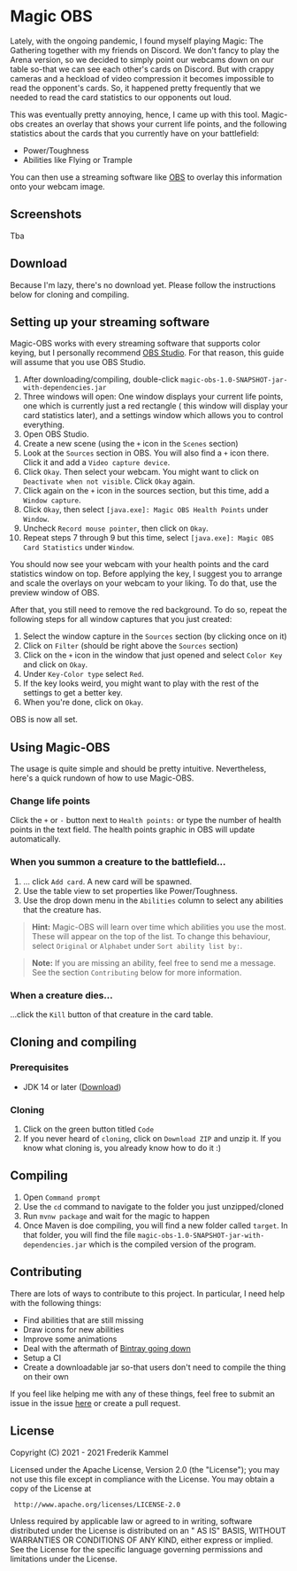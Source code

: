 # Magic OBS

Lately, with the ongoing pandemic, I found myself playing Magic: The Gathering together with my friends on Discord. We
don't fancy to play the Arena version, so we decided to simply point our webcams down on our table so-that we can see
each other's cards on Discord. But with crappy cameras and a heckload of video compression it becomes impossible to read
the opponent's cards. So, it happened pretty frequently that we needed to read the card statistics to our opponents out
loud.

This was eventually pretty annoying, hence, I came up with this tool. Magic-obs creates an overlay that shows your
current life points, and the following statistics about the cards that you currently have on your battlefield:

- Power/Toughness
- Abilities like Flying or Trample

You can then use a streaming software like [OBS](https://obsproject.com/) to overlay this information onto your webcam
image.

## Screenshots

Tba

## Download

Because I'm lazy, there's no download yet. Please follow the instructions below for cloning and compiling.

## Setting up your streaming software

Magic-OBS works with every streaming software that supports color keying, but I personally
recommend [OBS Studio](https://obsproject.com/). For that reason, this guide will assume that you use OBS Studio.

1. After downloading/compiling, double-click `magic-obs-1.0-SNAPSHOT-jar-with-dependencies.jar`
2. Three windows will open: One window displays your current life points, one which is currently just a red rectangle (
   this window will display your card statistics later), and a settings window which allows you to control everything.
3. Open OBS Studio.
4. Create a new scene (using the `+` icon in the `Scenes` section)
5. Look at the `Sources` section in OBS. You will also find a `+` icon there. Click it and add a `Video capture device`.
6. Click `Okay`. Then select your webcam. You might want to click on `Deactivate when not visible`. Click `Okay` again.
7. Click again on the `+` icon in the sources section, but this time, add a `Window capture`.
8. Click `Okay`, then select `[java.exe]: Magic OBS Health Points` under `Window`.
9. Uncheck `Record mouse pointer`, then click on `Okay`.
10. Repeat steps 7 through 9 but this time, select `[java.exe]: Magic OBS Card Statistics` under `Window`.

You should now see your webcam with your health points and the card statistics window on top. Before applying the key, I
suggest you to arrange and scale the overlays on your webcam to your liking. To do that, use the preview window of OBS.

After that, you still need to remove the red background. To do so, repeat the following steps for all window captures
that you just created:

1. Select the window capture in the `Sources` section (by clicking once on it)
2. Click on `Filter` (should be right above the `Sources` section)
3. Click on the `+` icon in the window that just opened and select `Color Key` and click on `Okay`.
4. Under `Key-Color type` select `Red`.
5. If the key looks weird, you might want to play with the rest of the settings to get a better key.
6. When you're done, click on `Okay`.

OBS is now all set.

## Using Magic-OBS

The usage is quite simple and should be pretty intuitive. Nevertheless, here's a quick rundown of how to use Magic-OBS.

### Change life points

Click the `+` or `-` button next to  `Health points:` or type the number of health points in the text field. The health
points graphic in OBS will update automatically.

### When you summon a creature to the battlefield...

1. ... click `Add card`. A new card will be spawned.
2. Use the table view to set properties like Power/Toughness.
3. Use the drop down menu in the `Abilities` column to select any abilities that the creature has.

> **Hint:** Magic-OBS will learn over time which abilities you use the most.
> These will appear on the top of the list.
> To change this behaviour, select `Original` or `Alphabet` under `Sort ability list by:`.

> **Note:** If you are missing an ability, feel free to send me a message.
> See the section `Contributing` below for more information.

### When a creature dies...

...click the `Kill` button of that creature in the card table.

## Cloning and compiling

### Prerequisites

- JDK 14 or later ([Download](https://adoptopenjdk.net/))

### Cloning

1. Click on the green button titled `Code`
2. If you never heard of `cloning`, click on `Download ZIP` and unzip it. If you know what cloning is, you already know
   how to do it :)

## Compiling

1. Open `Command prompt`
2. Use the `cd` command to navigate to the folder you just unzipped/cloned
3. Run `mvnw package` and wait for the magic to happen
4. Once Maven is doe compiling, you will find a new folder called `target`. In that folder, you will find the
   file `magic-obs-1.0-SNAPSHOT-jar-with-dependencies.jar` which is the compiled version of the program.

## Contributing

There are lots of ways to contribute to this project. In particular, I need help with the following things:

- Find abilities that are still missing
- Draw icons for new abilities
- Improve some animations
- Deal with the aftermath
  of [Bintray going down](https://jfrog.com/blog/into-the-sunset-bintray-jcenter-gocenter-and-chartcenter/)
- Setup a CI
- Create a downloadable jar so-that users don't need to compile the thing on their own

If you feel like helping me with any of these things, feel free to submit an issue in the
issue [here](https://github.com/vatbub/magic-obs/issues) or create a pull request.

## License

Copyright (C) 2021 - 2021 Frederik Kammel

Licensed under the Apache License, Version 2.0 (the "License"); you may not use this file except in compliance with the
License. You may obtain a copy of the License at

     http://www.apache.org/licenses/LICENSE-2.0

Unless required by applicable law or agreed to in writing, software distributed under the License is distributed on an "
AS IS" BASIS, WITHOUT WARRANTIES OR CONDITIONS OF ANY KIND, either express or implied. See the License for the specific
language governing permissions and limitations under the License.
